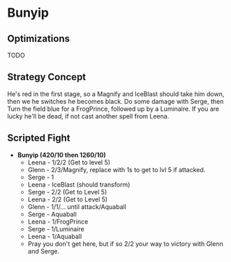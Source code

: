 # Bunyip

## Optimizations

TODO

## Strategy Concept

He's red in the first stage, so a Magnify and IceBlast should take him down,
then we he switches he becomes black. Do some damage with Serge, then Turn the
field blue for a FrogPrince, followed up by a Luminaire. If you are lucky he'll
be dead, if not cast another spell from Leena.

## Scripted Fight

  * **Bunyip (420/10 then 1260/10)**
    * Leena - 1/2/2 (Get to level 5)
    * Glenn - 2/3/Magnify, replace with 1s to get to lvl 5 if attacked.
    * Serge - 1
    * Leena - IceBlast (should transform)
    * Serge - 2/2 (Get to Level 5)
    * Leena - 2/2 (Get to Level 5)
    * Glenn - 1/1/... until attack/Aquaball
    * Serge - Aquaball
    * Leena - 1/FrogPrince
    * Serge - 1/Luminaire
    * Leena - 1/Aquaball
    * Pray you don't get here, but if so 2/2 your way to victory with Glenn and
      Serge.